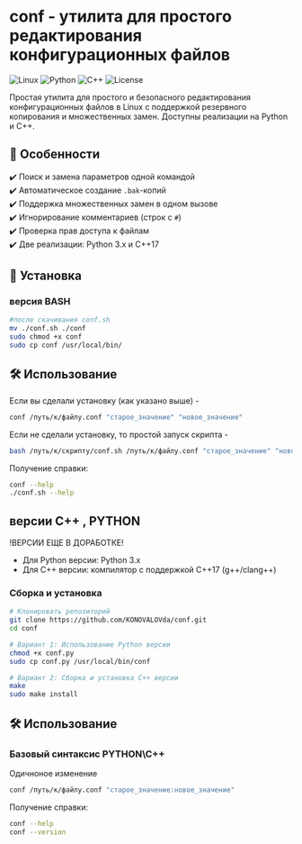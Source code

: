 # conf - утилита для простого редактирования конфигурационных файлов

![Linux](https://img.shields.io/badge/Linux-FCC624?style=for-the-badge&logo=linux&logoColor=black)
![Python](https://img.shields.io/badge/Python-3776AB?style=for-the-badge&logo=python&logoColor=white)
![C++](https://img.shields.io/badge/C++-00599C?style=for-the-badge&logo=c%2B%2B&logoColor=white)
![License](https://img.shields.io/badge/License-MIT-green.svg)

Простая утилита для простого и безопасного редактирования конфигурационных файлов в Linux с поддержкой резервного копирования и множественных замен. Доступны реализации на Python и C++.

## 📌 Особенности

✔️ Поиск и замена параметров одной командой  
✔️ Автоматическое создание `.bak`-копий  
✔️ Поддержка множественных замен в одном вызове  
✔️ Игнорирование комментариев (строк с `#`)  
✔️ Проверка прав доступа к файлам  
✔️ Две реализации: Python 3.x и C++17  

## 🚀 Установка

### версия BASH

```bash
#после скачивания conf.sh
mv ./conf.sh ./conf
sudo chmod +x conf
sudo cp conf /usr/local/bin/
```

## 🛠 Использование

Если вы сделали установку (как указано выше) -

```bash
conf /путь/к/файлу.conf "старое_значение" "новое_значение"
```

Если не сделали установку, то простой запуск скрипта -


```bash
bash /путь/к/скрипту/conf.sh /путь/к/файлу.conf "старое_значение" "новое_значение"
```


Получение справки:
```bash
conf --help
./conf.sh --help
```


## версии C++ , PYTHON
!ВЕРСИИ ЕЩЕ В ДОРАБОТКЕ!
- Для Python версии: Python 3.x
- Для C++ версии: компилятор с поддержкой C++17 (g++/clang++)

### Сборка и установка
```bash
# Клонировать репозиторий
git clone https://github.com/KONOVALOVda/conf.git
cd conf

# Вариант 1: Использование Python версии
chmod +x conf.py
sudo cp conf.py /usr/local/bin/conf

# Вариант 2: Сборка и установка C++ версии
make
sudo make install
```

## 🛠 Использование

### Базовый синтаксис PYTHON\C++

Одичноное изменение
```bash
conf /путь/к/файлу.conf "старое_значение:новое_значение"
```


Получение справки:
```bash
conf --help
conf --version
```
